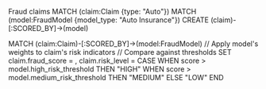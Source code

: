 Fraud claims
MATCH (claim:Claim {type: "Auto"})
MATCH (model:FraudModel {model_type: "Auto Insurance"})
CREATE (claim)-[:SCORED_BY]->(model)

MATCH (claim:Claim)-[:SCORED_BY]->(model:FraudModel)
// Apply model's weights to claim's risk indicators
// Compare against thresholds
SET claim.fraud_score = <calculated score>,
    claim.risk_level = CASE 
      WHEN score > model.high_risk_threshold THEN "HIGH"
      WHEN score > model.medium_risk_threshold THEN "MEDIUM"
      ELSE "LOW"
    END

